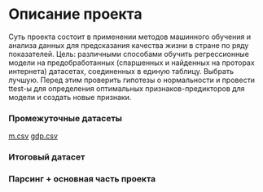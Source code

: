 # Описание проекта
Суть проекта состоит в применении методов машинного обучения и анализа данных для предсказания качества жизни в стране по ряду показателей.
Цель: различными способами обучить регрессионные модели на предобработанных (спаршенных и найденных на проторах интернета) датасетах, соединенных в единую таблицу. Выбрать лучшую. 
Перед этим проверить гипотезы о нормальности и провести ttest-ы для определения оптимальных признаков-предикторов для модели и создать новые признаки.

### Промежуточные датасеты
[m.csv](C:\Users\Nvero\OneDrive\MSM)
[gdp.csv](C:\Users\Nvero\OneDrive\MSM)
### Итоговый датасет

### Парсинг + основная часть проекта

